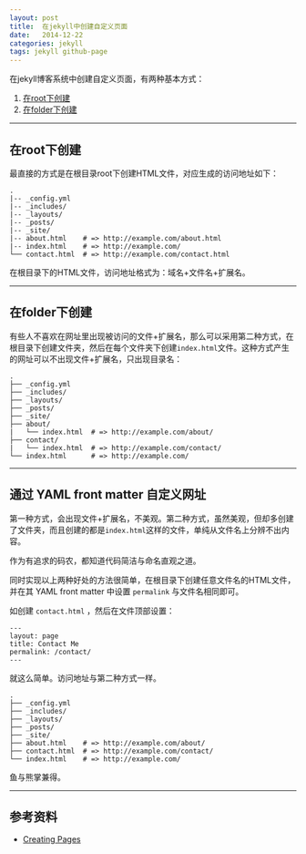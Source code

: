 ```yaml
---
layout: post
title:  在jekyll中创建自定义页面
date:   2014-12-22
categories: jekyll
tags: jekyll github-page
---
```


在jekyll博客系统中创建自定义页面，有两种基本方式：

1. [在root下创建](#root)
2. [在folder下创建](#folder)

---

## 在root下创建
最直接的方式是在根目录root下创建HTML文件，对应生成的访问地址如下：

    .
    |-- _config.yml
    |-- _includes/
    |-- _layouts/
    |-- _posts/
    |-- _site/
    |-- about.html    # => http://example.com/about.html
    |-- index.html    # => http://example.com/
    └── contact.html  # => http://example.com/contact.html

在根目录下的HTML文件，访问地址格式为：域名+文件名+扩展名。

---

## 在folder下创建
有些人不喜欢在网址里出现被访问的文件+扩展名，那么可以采用第二种方式，在根目录下创建文件夹，然后在每个文件夹下创建`index.html`文件。这种方式产生的网址可以不出现文件+扩展名，只出现目录名：

    .
    ├── _config.yml
    ├── _includes/
    ├── _layouts/
    ├── _posts/
    ├── _site/
    ├── about/
    |   └── index.html  # => http://example.com/about/
    ├── contact/
    |   └── index.html  # => http://example.com/contact/
    └── index.html      # => http://example.com/

---

## 通过 YAML front matter 自定义网址
第一种方式，会出现文件+扩展名，不美观。第二种方式，虽然美观，但却多创建了文件夹，而且创建的都是`index.html`这样的文件，单纯从文件名上分辨不出内容。

作为有追求的码农，都知道代码简洁与命名直观之道。

同时实现以上两种好处的方法很简单，在根目录下创建任意文件名的HTML文件，并在其 YAML front matter 中设置 `permalink` 与文件名相同即可。

如创建 `contact.html` ，然后在文件顶部设置：

    ---
    layout: page
    title: Contact Me
    permalink: /contact/
    ---

就这么简单。访问地址与第二种方式一样。

    .
    ├── _config.yml
    ├── _includes/
    ├── _layouts/
    ├── _posts/
    ├── _site/
    ├── about.html    # => http://example.com/about/
    ├── contact.html  # => http://example.com/contact/
    └── index.html    # => http://example.com/

鱼与熊掌兼得。

---

## 参考资料
* [Creating Pages][Creating-Pages]


[jekyll]:           http://jekyllrb.com
[Creating-Pages]:   http://jekyllrb.com/docs/pages/